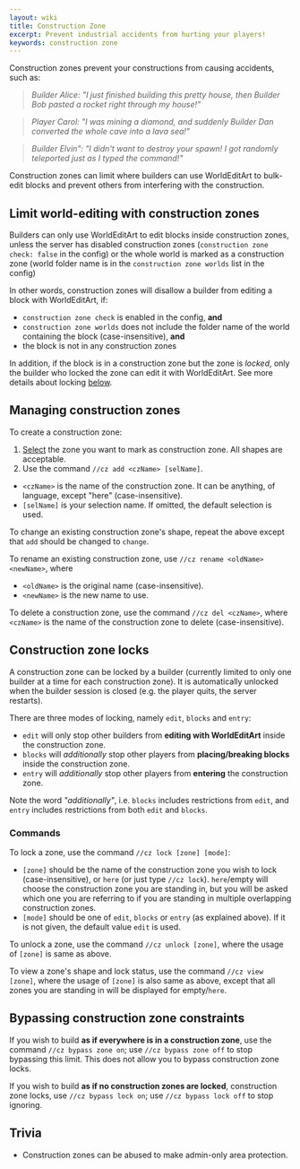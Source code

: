 ```yaml
---
layout: wiki
title: Construction Zone
excerpt: Prevent industrial accidents from hurting your players!
keywords: construction zone
---
```


Construction zones prevent your constructions from causing accidents, such as:

> _Builder Alice: "I just finished building this pretty house, then Builder Bob pasted a rocket right through my house!"_

> _Player Carol: "I was mining a diamond, and suddenly Builder Dan converted the whole cave into a lava sea!"_

> _Builder Elvin": "I didn't want to destroy your spawn! I got randomly teleported just as I typed the command!"_

Construction zones can limit where builders can use WorldEditArt to bulk-edit blocks and prevent others from interfering
with the construction.

## Limit world-editing with construction zones
Builders can only use WorldEditArt to edit blocks inside construction zones, unless the server has disabled construction
zones (`construction zone check: false` in the config) or the whole world is marked as a construction zone (world folder
name is in the `construction zone worlds` list in the config)

In other words, construction zones will disallow a builder from editing a block with WorldEditArt, if:
- `construction zone check` is enabled in the config, **and**
- `construction zone worlds` does not include the folder name of the world containing the block (case-insensitive),
  **and**
- the block is not in any construction zones

In addition, if the block is in a construction zone but the zone is _locked_, only the builder who locked the zone can
edit it with WorldEditArt. See more details about locking [below](#construction-zone-locks).

## Managing construction zones
To create a construction zone:

1. [Select](Selection) the zone you want to mark as construction zone. All shapes are acceptable.
2. Use the command `//cz add <czName> [selName]`.
  - `<czName>` is the name of the construction zone. It can be anything, of language, except "here" (case-insensitive).
  - `[selName]` is your selection name. If omitted, the default selection is used.

To change an existing construction zone's shape, repeat the above except that `add` should be changed to `change`.

To rename an existing construction zone, use `//cz rename <oldName> <newName>`, where
  - `<oldName>` is the original name (case-insensitive).
  - `<newName>` is the new name to use.

To delete a construction zone, use the command `//cz del <czName>`, where `<czName>` is the name of the construction zone to delete (case-insensitive).

## Construction zone locks
A construction zone can be locked by a builder (currently limited to only one builder at a time for each construction
zone). It is automatically unlocked when the builder session is closed (e.g. the player quits, the server restarts).

There are three modes of locking, namely `edit`, `blocks` and `entry`:

- `edit` will only stop other builders from **editing with WorldEditArt** inside the construction zone.
- `blocks` will _additionally_ stop other players from **placing/breaking blocks** inside the construction zone.
- `entry` will _additionally_ stop other players from **entering** the construction zone.

Note the word _"additionally"_, i.e. `blocks` includes restrictions from `edit`, and `entry` includes restrictions from
both `edit` and `blocks`.

### Commands
To lock a zone, use the command `//cz lock [zone] [mode]`:

- `[zone]` should be the name of the construction zone you wish to lock (case-insensitive), or `here` (or just type
  `//cz lock`). `here`/empty will choose the construction zone you are standing in, but you will be asked which one you
  are referring to if you are standing in multiple overlapping construction zones.
- `[mode]` should be one of `edit`, `blocks` or `entry` (as explained above). If it is not given, the default value
  `edit` is used.

To unlock a zone, use the command `//cz unlock [zone]`, where the usage of `[zone]` is same as above.

To view a zone's shape and lock status, use the command `//cz view [zone]`, where the usage of `[zone]` is also same as
above, except that all zones you are standing in will be displayed for empty/`here`.

## Bypassing construction zone constraints
If you wish to build **as if everywhere is in a construction zone**, use the command `//cz bypass zone on`; use
`//cz bypass zone off` to stop bypassing this limit. This does not allow you to bypass construction zone locks.

If you wish to build **as if no construction zones are locked**, construction zone locks, use `//cz bypass lock on`;
use `//cz bypass lock off` to stop ignoring.

## Trivia
- Construction zones can be abused to make admin-only area protection.
